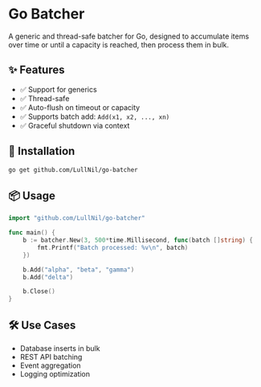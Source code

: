 # Go Batcher

A generic and thread-safe batcher for Go, designed to accumulate items over time or until a capacity is reached, then process them in bulk.

## ✨ Features

- ✅ Support for generics
- ✅ Thread-safe
- ✅ Auto-flush on timeout or capacity
- ✅ Supports batch add: `Add(x1, x2, ..., xn)`
- ✅ Graceful shutdown via context

## 🔧 Installation

```bash
go get github.com/LullNil/go-batcher
```

## 📦 Usage

```go
import "github.com/LullNil/go-batcher"

func main() {
	b := batcher.New(3, 500*time.Millisecond, func(batch []string) {
		fmt.Printf("Batch processed: %v\n", batch)
	})

	b.Add("alpha", "beta", "gamma")
	b.Add("delta")

	b.Close()
}
```

## 🛠 Use Cases

- Database inserts in bulk
- REST API batching
- Event aggregation
- Logging optimization